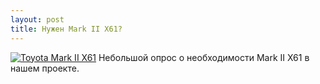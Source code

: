 ```yaml
---
layout: post
title: Нужен Mark II X61?
---
```



<a href="{{site.baseurl}}/images/news/2017-11-11/1.jpg" target="_blank">![Toyota Mark II X61]({{site.baseurl}}/images/news/2017-11-11/1.jpg)</a>
Небольшой опрос о необходимости Mark II X61 в нашем проекте.
<div class="vk-width-responsive">
<div id="vk_poll"></div>
<script type="text/javascript">
VK.Widgets.Poll("vk_poll", {}, "278576572_1875dd96fcc55ccb6b");
</script>
</div>
